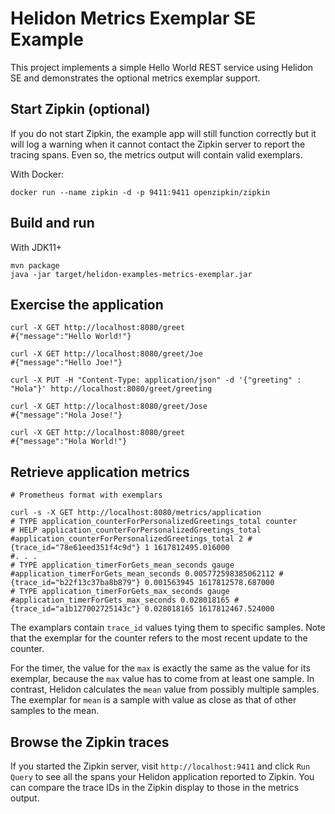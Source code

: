 # Helidon Metrics Exemplar SE Example

This project implements a simple Hello World REST service using Helidon SE and demonstrates the 
optional metrics exemplar support.

## Start Zipkin (optional)
If you do not start Zipkin, the example app will still function correctly but it will log a warning 
when it cannot contact the Zipkin server to report the tracing spans. Even so, the metrics output 
will contain valid exemplars.

With Docker:
```shell
docker run --name zipkin -d -p 9411:9411 openzipkin/zipkin
```

## Build and run

With JDK11+
```shell
mvn package
java -jar target/helidon-examples-metrics-exemplar.jar
```

## Exercise the application

```shell
curl -X GET http://localhost:8080/greet
#{"message":"Hello World!"}

curl -X GET http://localhost:8080/greet/Joe
#{"message":"Hello Joe!"}

curl -X PUT -H "Content-Type: application/json" -d '{"greeting" : "Hola"}' http://localhost:8080/greet/greeting

curl -X GET http://localhost:8080/greet/Jose
#{"message":"Hola Jose!"}

curl -X GET http://localhost:8080/greet          
#{"message":"Hola World!"}
```

## Retrieve application metrics

```shell
# Prometheus format with exemplars

curl -s -X GET http://localhost:8080/metrics/application
# TYPE application_counterForPersonalizedGreetings_total counter
# HELP application_counterForPersonalizedGreetings_total 
#application_counterForPersonalizedGreetings_total 2 # {trace_id="78e61eed351f4c9d"} 1 1617812495.016000
#. . .
# TYPE application_timerForGets_mean_seconds gauge
#application_timerForGets_mean_seconds 0.005772598385062112 # {trace_id="b22f13c37ba8b879"} 0.001563945 1617812578.687000
# TYPE application_timerForGets_max_seconds gauge
#application_timerForGets_max_seconds 0.028018165 # {trace_id="a1b127002725143c"} 0.028018165 1617812467.524000
```
The examplars contain `trace_id` values tying them to specific samples.
Note that the exemplar for the counter refers to the most recent update to the counter. 

For the timer, the value for the `max` is exactly the same as the value for its exemplar, 
because the `max` value has to come from at least one sample. 
In contrast, Helidon calculates the `mean` value from possibly multiple samples. The exemplar for 
`mean` is a sample with value as close as that of other samples to the mean. 

## Browse the Zipkin traces
If you started the Zipkin server, visit `http://localhost:9411` and click `Run Query` to see all 
the spans your Helidon application reported to Zipkin.
You can compare the trace IDs in the Zipkin display to those in the metrics output.
